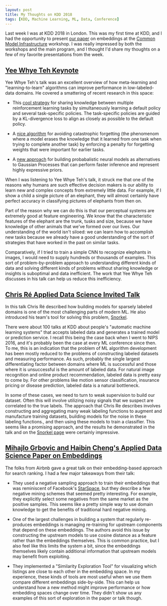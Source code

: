 ```yaml
---
layout: post
title: My Thoughts on KDD 2018
tags: [KDD, Machine Learning, ML, Data, Conference]
---
```

<script> 
  (function(i,s,o,g,r,a,m){i['GoogleAnalyticsObject']=r;i[r]=i[r]||function(){
  (i[r].q=i[r].q||[]).push(arguments)},i[r].l=1*new Date();a=s.createElement(o),
  m=s.getElementsByTagName(o)[0];a.async=1;a.src=g;m.parentNode.insertBefore(a,m)
  })(window,document,'script','https://www.google-analytics.com/analytics.js','ga');

  ga('create', 'UA-82391879-1', 'auto');
  ga('send', 'pageview');

</script>


Last week I was at KDD 2018 in London. This was my first time at KDD, and I had the opportunity to present [our paper](https://cmi2018.sdsc.edu/wp-content/uploads/2018/08/ShieblerEtAlCMI18_paper_2.pdf) on embeddings at the [Common Model Infrastructure](https://cmi2018.sdsc.edu/) workshop. I was really impressed by both the workshops and the main program, and I thought I'd share my thoughts on a few of my favorite presentations from the week. 



## [Yee Whye Teh Keynote](http://www.kdd.org/kdd2018/keynotes/view/yee-whye-teh)

Yee Whye Teh's talk was an excellent overview of how meta-learning and "learning-to-learn" algorithms can improve performance in low-labeled-data domains. He covered a smattering of recent research in this space:

* This [cool strategy](https://arxiv.org/abs/1707.04175) for sharing knowledge between multiple reinforcement learning tasks by simultaneously learning a default policy and several task-specific policies. The task-specific policies are guided by a KL-divergence loss to align as closely as possible to the default policy.

* A [nice algorithm](http://www.pnas.org/content/pnas/114/13/3521.full.pdf) for avoiding catastrophic forgetting (the phenomenom where a model erases the knowledge that it learned from one task when trying to complete another task) by enforcing a penalty for forgetting weights that were important for earlier tasks. 

* A [new approach](https://arxiv.org/abs/1807.01622) for building probabalistic neural models as alternatives to Gaussian Processes that can perform faster inference and represent highly expressive priors.

When I was listening to Yee Whye Teh's talk, it struck me that one of the reasons why humans are such effective decision makers is our ability to learn new and complex concepts from extremely little data. For example, if I show a child a single picture of an elephant, they will almost certainly have perfect accuracy in classifying pictures of elephants from then on. 

Part of the reason why we can do this is that our perceptual systems are extremely good at feature engineering. We know that the characteristic features of the elephant are the trunk, tusks and size, because we have knowledge of other animals that we've formed over our lives. Our understanding of the world isn't siloed: we can learn how to accomplish new tasks because we already have a good understanding of the sort of strategies that have worked in the past on similar tasks.

Comparatively, if I tried to train a simple CNN to recognize elephants in images, I would need to supply hundreds or thousands of examples. This sort of problem-by-problem approach to understanding different kinds of data and solving different kinds of problems without sharing knowledge or insights is suboptimal and data inefficient. The work that Yee Whye Teh discusses in his talk can help us reduce this inefficiency. 


## [Chris Ré Applied Data Science Invited Talk](http://www.kdd.org/kdd2018/applied-data-science-invited-talks/view/christopher-re)

In this talk Chris Ré described how building models for sparsely labeled domains is one of the most challenging parts of modern ML. He also introduced his team's tool for solving this problem, [Snorkel](https://hazyresearch.github.io/snorkel/).

There were about 100 talks at KDD about people's "automatic machine learning systems" that accepts labeled data and generates a trained model or prediction service. I recall this being the case back when I went to NIPS 2016, and it's probably been the case at every ML conference since then. To me, this is an indication that the problem of ML algorithm development has been mostly reduced to the problems of constructing labeled datasets and measuring performance. As such, probably the single largest differentiating factor between domains where ML is successful and those where it is unsuccessful is the amount of labeled data. For natural image recognition and online product recommendation, labeled data is pretty easy to come by. For other problems like motion sensor classification, insurance pricing or disease prediction, labeled data is a natural bottleneck. 

In some of these cases, we need to turn to weak supervision to build our dataset. Often this will involve utilizing noisy signals that we suspect are correlated to the true labels. The approach that Chris Re describes involves constructing and aggregating many weak labeling functions to augment and manufacture training datasets, building models for the noise in these labeling functions., and then using these models to train a classifier. This seems like a promising approach, and the results he demonstrated in the talk and on the [Snorkel page](https://hazyresearch.github.io/snorkel/) were certainly impressive.


## [Mihajlo Grbovic and Haibin Cheng's Applied Data Science Paper on Embeddings](http://www.kdd.org/kdd2018/accepted-papers/view/real-time-personalization-using-embeddings-for-search-ranking-at-airbnb)

The folks from Airbnb gave a great talk on their embedding-based approach for search ranking. I had a few major takeaways from their talk:

* They used a negative sampling approach to train their embeddings that was reminiscent of Facebook's [StarSpace](https://arxiv.org/abs/1709.03856), but they describe a few negative mining schemes that seemed pretty interesting. For example, they explicitly select some negatives from the same market as the positive samples. This seems like a pretty simple way to use domain knowledge to get the benefits of traditional hard negative mining.

* One of the largest challenges in building a system that regularly re-produces embeddings is managing re-training for upstream components that depend on these embeddings. The authors avoid this issue by constructing the upstream models to use cosine distance as a feature rather than the embeddings themselves. This is common practice, but I also feel like this limits the system a bit, since the embeddings themselves likely contain additional information that upstream models may benefit from exploiting.

* They implemented a "Similarity Exploration Tool" for visualizing which listings are close to each other in the embedding space. In my experience, these kinds of tools are most useful when we use them compare different embeddings side-by-side. This can help us understand how a new method might improve performance or how embedding spaces change over time. They didn't show us any examples of this sort of exploration in the paper or talk though.




<!-- 
- cold start - feature based and average based - makes me wonder about folding in 
 -->

































<!--


The notion of meta-learning and general intelligence are closely associated with domains that contain small amounts of data. In these situations, we need to apply some sort of domain knowledge. This could be explicit rules, model structure, or weights learned from a different problem. 

The neural process is an approach for combining the inference efficiency of neural networks with the data efficiency and prior-compatibility of gaussian processes. He described a system for parameterizing tasks and models, and then backpropping the test loss to the hyperparameters. This allows us to "learn to learn" new hyperparameters and share parameters across multiple tasks. The major benefit of using a neural process over a gaussian process in this circumstance is that we can use more expressive priors - the weights of the network rather than gaussian structures.
We can also use a meta-learning approach to multi-task reinforcement learning. In this setup we use a "default policy" that the agent defaults to and is penalized from diverging from. We learn the default policy at the same time as the task-specific policies, which allows for an enormous amount of expressivity. 



We specify the policies as distributions and use KL divergence to quantify their differences
In meta-learning, catastrophic forgetting is common - that is, it's difficult to transfer knowledge without either freezing the previously learned parameters or risking having them be erased. We can alternatively use a "pseudo-freezing" approach that penalizes new weights based on how they diverge from the old weights (similar to the "default policy" approach)





neural process over a gaussian process in this circumstance is that we can use more expressive priors - the weights of the network rather than gaussian structures.
We can also use a meta-learning approach to multi-task reinforcement learning. In this setup we use a "default policy" that the agent defaults to and is penalized from diverging from. We learn the default policy at the same time as the task-specific policies, which allows for an enormous amount of expressivity. 


In meta-learning, catastrophic forgetting is common - that is, it's difficult to transfer knowledge without either freezing the previously learned parameters or risking having them be erased. We can alternatively use a "pseudo-freezing" approach that penalizes new weights based on how they diverge from the old weights (similar to the "default policy" approach)




training a noise-aware classifier to model this noise.


 seems like a promising strategy.





In these circumstances, we need to model this noise, and sometimes aggregate multiple methods for generating these kinds of noisy labeled data. 


Then, we can model the noise of these datasets and train a noise-aware classifier.



 systems have an enormous amount of high-qual


commoditized  - we have effectively reduced the problem of constructing a Machine Learning model to simply acquiring labeled data




In some cases, pure labeled data is hard to come by, and all we have is weak supervision - noisy signals that we suspect are correlated to the true labels. In these circumstances, we need to model this noise, and sometimes aggregate multiple methods for generating these kinds of noisy labeled data. For example, if we have a few basic rules that we want to use for labeling data, we can apply them together to generate a series of weakly labeled datasets. Then, we can model the noise of these datasets and train a noise-aware classifier. Generally, this involves building generative models of the labeling functions and then comparing them to each other to model their noise.

-->

